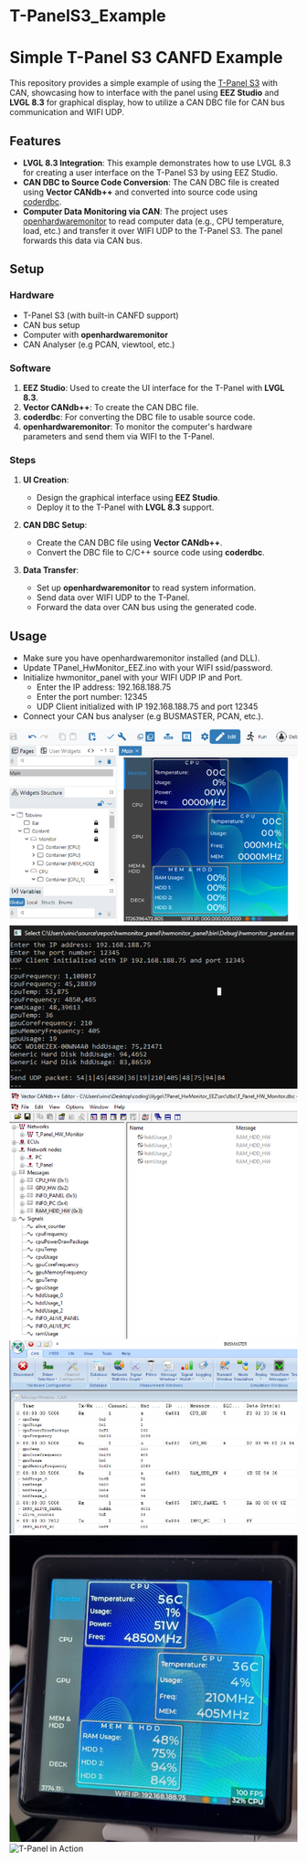 # T-PanelS3_Example

# Simple T-Panel S3 CANFD Example

This repository provides a simple example of using the [T-Panel S3](https://www.lilygo.cc/en-pl/products/t-panel-s3?variant=44273605509301) with CAN, showcasing how to interface with the panel using **EEZ Studio** and **LVGL 8.3** for graphical display, how to utilize a CAN DBC file for CAN bus communication and WIFI UDP.

## Features

- **LVGL 8.3 Integration**: This example demonstrates how to use LVGL 8.3 for creating a user interface on the T-Panel S3 by using EEZ Studio.
- **CAN DBC to Source Code Conversion**: The CAN DBC file is created using **Vector CANdb++** and converted into source code using [coderdbc](https://coderdbc.com/).
- **Computer Data Monitoring via CAN**: The project uses [openhardwaremonitor](https://github.com/openhardwaremonitor/openhardwaremonitor) to read computer data (e.g., CPU temperature, load, etc.) and transfer it over WIFI UDP to the T-Panel S3. The panel forwards this data via CAN bus.

## Setup

### Hardware
- T-Panel S3 (with built-in CANFD support)
- CAN bus setup
- Computer with **openhardwaremonitor**
- CAN Analyser (e.g PCAN, viewtool, etc.)

### Software

1. **EEZ Studio**: Used to create the UI interface for the T-Panel with **LVGL 8.3**.
2. **Vector CANdb++**: To create the CAN DBC file.
3. **coderdbc**: For converting the DBC file to usable source code.
4. **openhardwaremonitor**: To monitor the computer's hardware parameters and send them via WIFI to the T-Panel.

### Steps

1. **UI Creation**:
   - Design the graphical interface using **EEZ Studio**.
   - Deploy it to the T-Panel with **LVGL 8.3** support.

2. **CAN DBC Setup**:
   - Create the CAN DBC file using **Vector CANdb++**.
   - Convert the DBC file to C/C++ source code using **coderdbc**.

3. **Data Transfer**:
   - Set up **openhardwaremonitor** to read system information.
   - Send data over WIFI UDP to the T-Panel.
   - Forward the data over CAN bus using the generated code.

## Usage

+ Make sure you have openhardwaremonitor installed (and DLL).
+ Update TPanel_HwMonitor_EEZ.ino with your WIFI ssid/password.
+ Initialize hwmonitor_panel with your WIFI UDP IP and Port.
  + Enter the IP address: 192.168.188.75
  + Enter the port number: 12345
  + UDP Client initialized with IP 192.168.188.75 and port 12345
+ Connect your CAN bus analyser (e.g BUSMASTER, PCAN, etc.).


![LVGL Interface](images/EEZ_Studio.png)
![hwmonitor_panel](images/hwmonitor_panel.png)
![DBC](images/DBC.png)
![BUSMASTER](images/busmaster.png)
![Display](images/display.jpg)
![T-Panel in Action](images/gif_display.gif)